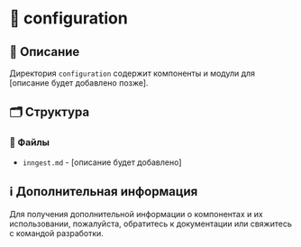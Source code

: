 # 📁 configuration

## 📝 Описание
Директория `configuration` содержит компоненты и модули для [описание будет добавлено позже].

## 🗂️ Структура

### 📄 Файлы

- `inngest.md` - [описание будет добавлено]

## ℹ️ Дополнительная информация

Для получения дополнительной информации о компонентах и их использовании, пожалуйста, обратитесь к документации или свяжитесь с командой разработки.
